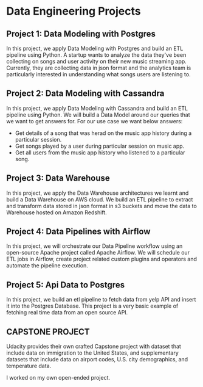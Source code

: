 # Data Engineering Projects

## Project 1: Data Modeling with Postgres
In this project, we apply Data Modeling with Postgres and build an ETL pipeline using Python. A startup wants to analyze the data they've been collecting on songs and user activity on their new music streaming app. Currently, they are collecting data in json format and the analytics team is particularly interested in understanding what songs users are listening to.


## Project 2: Data Modeling with Cassandra
In this project, we apply Data Modeling with Cassandra and build an ETL pipeline using Python. We will build a Data Model around our queries that we want to get answers for. 
For our use case we want below answers: 

 - Get details of a song that was herad on the music app history during a particular session. 
 - Get songs played by a user during particular session on music app. 
  - Get all users from the music app history who listened to a particular song.


## Project 3: Data Warehouse
In this project, we apply the Data Warehouse architectures we learnt and build a Data Warehouse on AWS cloud. We build an ETL pipeline to extract and transform data stored in json format in s3 buckets and move the data to Warehouse hosted on Amazon Redshift. 

## Project 4: Data Pipelines with Airflow
In this project, we will orchestrate our Data Pipeline workflow using an open-source Apache project called Apache Airflow. We will schedule our ETL jobs in Airflow, create project related custom plugins and operators and automate the pipeline execution. 


## Project 5: Api Data to Postgres
In this project, we build an etl pipeline to fetch data from yelp API and insert it into the Postgres Database. This project is a very basic example of fetching real time data from an open source API.


## CAPSTONE PROJECT
Udacity provides their own crafted Capstone project with dataset that include data on immigration to the United States, and supplementary datasets that include data on airport codes, U.S. city demographics, and temperature data.
  
I worked on my own open-ended project. <br />
